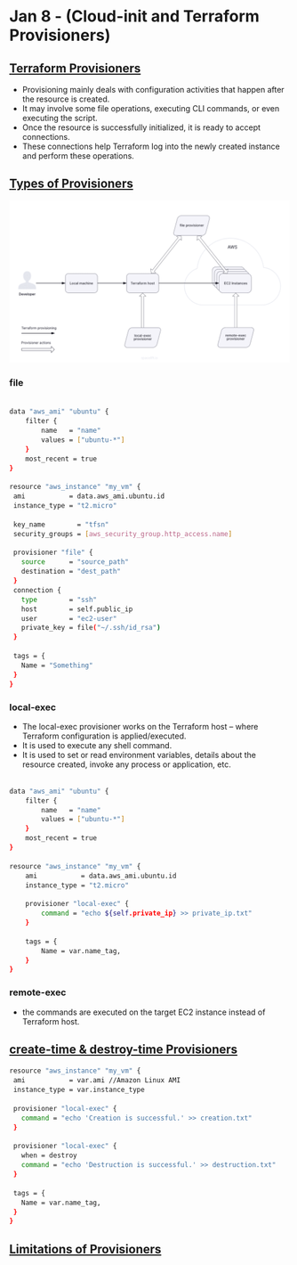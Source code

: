 # Jan 8 - (Cloud-init and Terraform Provisioners)

## [Terraform Provisioners](https://spacelift.io/blog/terraform-provisioners#what-is-a-terraform-provisioner)

* Provisioning mainly deals with configuration activities that happen after the resource is created.
* It may involve some file operations, executing CLI commands, or even executing the script.
* Once the resource is successfully initialized, it is ready to accept connections.
* These connections help Terraform log into the newly created instance and perform these operations.

## [Types of Provisioners](https://spacelift.io/blog/terraform-provisioners#terraform-provisioners-types)

![types](images/image.png)

### file
```bash

data "aws_ami" "ubuntu" {
    filter {
        name   = "name"
        values = ["ubuntu-*"]
    }
    most_recent = true
}

resource "aws_instance" "my_vm" {
 ami           = data.aws_ami.ubuntu.id
 instance_type = "t2.micro"
 
 key_name        = "tfsn"
 security_groups = [aws_security_group.http_access.name]
 
 provisioner "file" {
   source      = "source_path"
   destination = "dest_path"
 }
 connection {
   type        = "ssh"
   host        = self.public_ip
   user        = "ec2-user"
   private_key = file("~/.ssh/id_rsa")
 }
 
 tags = {
   Name = "Something"
 }
}
```
### local-exec
* The local-exec provisioner works on the Terraform host – where Terraform configuration is applied/executed.
* It is used to execute any shell command.
* It is used to set or read environment variables, details about the resource created, invoke any process or application, etc.

```bash

data "aws_ami" "ubuntu" {
    filter {
        name   = "name"
        values = ["ubuntu-*"]
    }
    most_recent = true
}

resource "aws_instance" "my_vm" {
    ami           = data.aws_ami.ubuntu.id
    instance_type = "t2.micro"
    
    provisioner "local-exec" {
        command = "echo ${self.private_ip} >> private_ip.txt"
    }
    
    tags = {
        Name = var.name_tag,
    }
}
```

### remote-exec

* the commands are executed on the target EC2 instance instead of Terraform host.



## [create-time & destroy-time Provisioners ](https://spacelift.io/blog/terraform-provisioners#when-to-run-the-provisioners)

```bash
resource "aws_instance" "my_vm" {
 ami           = var.ami //Amazon Linux AMI
 instance_type = var.instance_type
 
 provisioner "local-exec" {
   command = "echo 'Creation is successful.' >> creation.txt"
 }
 
 provisioner "local-exec" {
   when = destroy
   command = "echo 'Destruction is successful.' >> destruction.txt"
 }
 
 tags = {
   Name = var.name_tag,
 }
}
```

## [Limitations of Provisioners](https://spacelift.io/blog/terraform-provisioners#why-provisioners-should-be-a-last-resort)